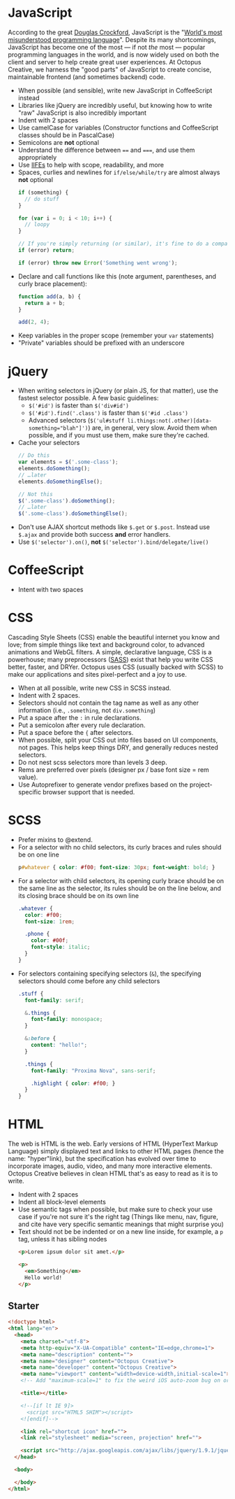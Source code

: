 # JavaScript

According to the great [Douglas Crockford](http://www.crockford.com/), JavaScript is the "[World's most misunderstood programming language](http://javascript.crockford.com/javascript.html)". Despite its many shortcomings, JavaScript has become one of the most — if not _the_ most — popular programming languages in the world, and is now widely used on both the client and server to help create great user experiences. At Octopus Creative, we harness the "good parts" of JavaScript to create concise, maintainable frontend (and sometimes backend) code.

* When possible (and sensible), write new JavaScript in CoffeeScript instead
* Libraries like jQuery are incredibly useful, but knowing how to write "raw" JavaScript is also incredibly important
* Indent with 2 spaces
* Use camelCase for variables (Constructor functions and CoffeeScript classes should be in PascalCase)
* Semicolons are **not** optional
* Understand the difference between `==` and `===`, and use them appropriately
* Use [IIFEs](http://benalman.com/news/2010/11/immediately-invoked-function-expression/) to help with scope, readability, and more
* Spaces, curlies and newlines for `if/else/while/try` are almost always **not** optional
  ``` javascript
  if (something) {
    // do stuff
  }

  for (var i = 0; i < 10; i++) {
    // loopy
  }

  // If you're simply returning (or similar), it's fine to do a compact `if`:
  if (error) return;

  if (error) throw new Error('Something went wrong');
  ```
* Declare and call functions like this (note argument, parentheses, and curly brace placement):
  ``` javascript
  function add(a, b) {
    return a + b;
  }

  add(2, 4);
  ```
* Keep variables in the proper scope (remember your `var` statements)
* "Private" variables should be prefixed with an underscore


# jQuery

* When writing selectors in jQuery (or plain JS, for that matter), use the fastest selector possible. A few basic guidelines:
  - `$('#id')` is faster than `$('div#id')`
  - `$('#id').find('.class')` is faster than `$('#id .class')`
  - Advanced selectors (`$('ul#stuff li.things:not(.other)[data-something="blah"]')`) are, in general, very slow. Avoid them when possible, and if you must use them, make sure they're cached.
* Cache your selectors
  ``` javascript
  // Do this
  var elements = $('.some-class');
  elements.doSomething();
  // …later
  elements.doSomethingElse();

  // Not this
  $('.some-class').doSomething();
  // …later
  $('.some-class').doSomethingElse();
  ```
* Don't use AJAX shortcut methods like `$.get` or `$.post`. Instead use `$.ajax` and provide both success **and** error handlers.
* Use `$('selector').on()`, **not** `$('selector').bind/delegate/live()`


# CoffeeScript

* Intent with two spaces

# CSS

Cascading Style Sheets (CSS) enable the beautiful internet you know and love; from simple things like text and background color, to advanced animations and WebGL filters. A simple, declarative language, CSS is a powerhouse; many preprocessors ([SASS](http://sass-lang.com/)) exist that help you write CSS better, faster, and DRYer. Octopus uses CSS (usually backed with SCSS) to make our applications and sites pixel-perfect and a joy to use.

* When at all possible, write new CSS in SCSS instead.
* Indent with 2 spaces.
* Selectors should not contain the tag name as well as any other information (i.e., `.something`, not `div.something`)
* Put a space after the `:` in rule declarations.
* Put a semicolon after every rule declaration.
* Put a space before the `{` after selectors.
* When possible, split your CSS out into files based on UI components, not pages. This helps keep things DRY, and generally reduces nested selectors.
* Do not nest scss selectors more than levels 3 deep.
* Rems are preferred over pixels (designer px / base font size = rem value).
* Use Autoprefixer to generate vendor prefixes based on the project-specific browser support that is needed.

# SCSS

* Prefer mixins to @extend.
* For a selector with no child selectors, its curly braces and rules should be on one line
  ``` scss
  p#whatever { color: #f00; font-size: 30px; font-weight: bold; }
  ```
* For a selector with child selectors, its opening curly brace should be on the same line as the selector, its rules should be on the line below, and its closing brace should be on its own line
  ``` scss
  .whatever {
    color: #f00;
    font-size: 1rem;

    .phone {
      color: #00f;
      font-style: italic;
    }
  }
  ```
* For selectors containing specifying selectors (`&`), the specifying selectors should come before any child selectors
  ``` scss
  .stuff {
    font-family: serif;

    &.things {
      font-family: monospace;
    }

    &:before {
      content: "hello!";
    }

    .things {
      font-family: "Proxima Nova", sans-serif;

      .highlight { color: #f00; }
    }
  }
  ```

# HTML

The web is HTML is the web. Early versions of HTML (HyperText Markup Language) simply displayed text and links to other HTML pages (hence the name: "hyper"link), but the specification has evolved over time to incorporate images, audio, video, and many more interactive elements. Octopus Creative believes in clean HTML that's as easy to read as it is to write.

* Indent with 2 spaces
* Indent all block-level elements
* Use semantic tags when possible, but make sure to check your use case if you're not sure it's the right tag (Things like menu, nav, figure, and cite have very specific semantic meanings that might surprise you)
* Text should not be be indented or on a new line inside, for example, a `p` tag, unless it has sibling nodes
  ``` html
  <p>Lorem ipsum dolor sit amet.</p>

  <p>
    <em>Something</em>
    Hello world!
  </p>
  ```


## Starter

``` html
<!doctype html>
<html lang="en">
  <head>
    <meta charset="utf-8">
    <meta http-equiv="X-UA-Compatible" content="IE=edge,chrome=1">
    <meta name="description" content="">
    <meta name="designer" content="Octopus Creative">
    <meta name="developer" content="Octopus Creative">
    <meta name="viewport" content="width=device-width,initial-scale=1">
    <!-- Add "maximum-scale=1" to fix the weird iOS auto-zoom bug on orientation changes. -->

    <title></title>

    <!--[if lt IE 9]>
      <script src="HTML5 SHIM"></script>
    <![endif]-->

    <link rel="shortcut icon" href="">
    <link rel="stylesheet" media="screen, projection" href="">

    <script src="http://ajax.googleapis.com/ajax/libs/jquery/1.9.1/jquery.min.js"></script>
  </head>

  <body>

  </body>
</html>
```
